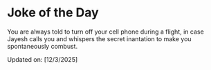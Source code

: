 # Joke of the Day

<!-- #joke -->
You are always told to turn off your cell phone during a flight, in case Jayesh calls you and whispers the secret inantation to make you spontaneously combust.

Updated on: [12/3/2025]
<!-- #jokeEnd -->